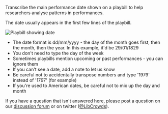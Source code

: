 Transcribe the main performance date shown on a playbill to help researchers analyse patterns in performances.

The date usually appears in the first few lines of the playbill.

![Playbill showing date](https://cdn.rawgit.com/LibCrowds/project-playbills/cfe5d1c8/assets/dates_snippet.png)

- The date format is dd/mm/yyyy - the day of the month goes first, then the month, then the year. In this example, it'd be 29/01/1829
- You don't need to type the day of the week
- Sometimes playbills mention upcoming or past performances - you can ignore them
- If you can't see a date, add a note to let us know
- Be careful not to accidentally transpose numbers and type '1979' instead of '1797' (for example)
- If you're used to American dates, be careful not to mix up the day and month

If you have a question that isn't answered here, please post a question on our [discussion forum](https://community.libcrowds.com/t/in-the-spotlight) or on twitter ([@LibCrowds](https://twitter.com/libcrowds)).

